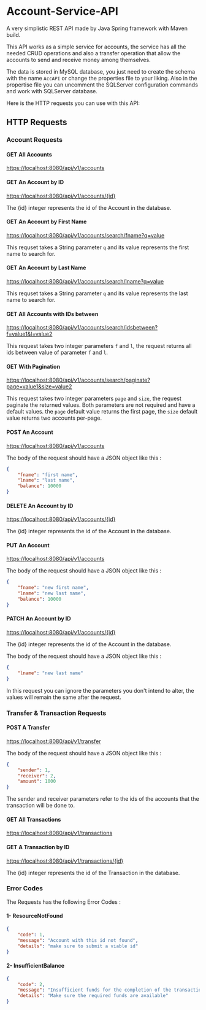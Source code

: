 # Account-Service-API

A very simplistic REST API made by Java Spring framework with Maven build.

This API works as a simple service for accounts, the service has all the needed CRUD operations and also a transfer operation that allow the accounts to send and receive money among themselves.

The data is stored in MySQL database, you just need to create the schema with the name `AccAPI` or change the properties file to your liking. Also in the propertise file you can uncomment the SQLServer configuration commands and work with SQLServer database.

Here is the HTTP requests you can use with this API:

## HTTP Requests

### Account Requests

#### GET All Accounts

<https://localhost:8080/api/v1/accounts>

#### GET An Account by ID

<https://localhost:8080/api/v1/accounts/{id}>

The {id} integer represents the id of the Account in the database.

#### GET An Account by First Name

<https://localhost:8080/api/v1/accounts/search/fname?q=value>

This requset takes a String parameter `q` and its value represents the first name to search for.

#### GET An Account by Last Name

<https://localhost:8080/api/v1/accounts/search/lname?q=value>

This requset takes a String parameter `q` and its value represents the last name to search for.

#### GET All Accounts with IDs between

<https://localhost:8080/api/v1/accounts/search/idsbetween?f=value1&l=value2>

This request takes two integer parameters `f` and `l`, the request returns all ids between value of parameter `f` and `l`.

#### GET With Pagination

<https://localhost:8080/api/v1/accounts/search/paginate?page=value1&size=value2>

This request takes two integer parameters `page` and `size`, the request paginate the returned values. Both parameters are not required and have a default values. the `page` default value returns the first page, the `size` default value returns two accounts per-page.

#### POST An Account

<https://localhost:8080/api/v1/accounts>

The body of the request should have a JSON object like this :

```JSON
{
    "fname": "first name",
    "lname": "last name",
    "balance": 10000
}
```

#### DELETE An Account by ID

<https://localhost:8080/api/v1/accounts/{id}>

The {id} integer represents the id of the Account in the database.

#### PUT An Account

<https://localhost:8080/api/v1/accounts>

The body of the request should have a JSON object like this :

```JSON
{
    "fname": "new first name",
    "lname": "new last name",
    "balance": 10000
}
```

#### PATCH An Account by ID

<https://localhost:8080/api/v1/accounts/{id}>

The {id} integer represents the id of the Account in the database.

The body of the request should have a JSON object like this :

```JSON
{
    "lname": "new last name"
}
```

In this request you can ignore the parameters you don't intend to alter, the values will remain the same after the request.

### Transfer & Transaction Requests

#### POST A Transfer

<https://localhost:8080/api/v1/transfer>

The body of the request should have a JSON object like this :

```JSON
{
    "sender": 1,
    "receiver": 2,
    "amount": 1000
}
```

The sender and receiver parameters refer to the ids of the accounts that the transaction will be done to.

#### GET All Transactions

<https://localhost:8080/api/v1/transactions>

#### GET A Transaction by ID

<https://localhost:8080/api/v1/transactions/{id}>

The {id} integer represents the id of the Transaction in the database.

### Error Codes

The Requests has the following Error Codes :

#### 1- ResourceNotFound

```JSON
{
    "code": 1,
    "message": "Account with this id not found",
    "details": "make sure to submit a viable id"
}
```

#### 2- InsufficientBalance

```JSON
{
    "code": 2,
    "message": "Insufficient funds for the completion of the transaction",
    "details": "Make sure the required funds are available"
}
```
